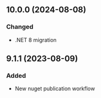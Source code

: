 ## 10.0.0 (2024-08-08)

### Changed
* .NET 8 migration

## 9.1.1 (2023-08-09)

### Added
* New nuget publication workflow
